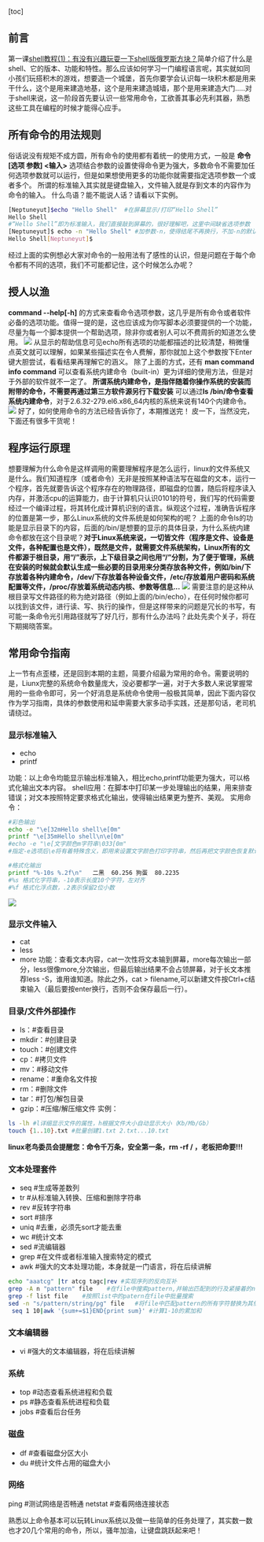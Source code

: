 [toc]
## 前言
第一课[shell教程(1)：有没有兴趣玩耍一下shell版俄罗斯方块？](https://mp.weixin.qq.com/s/PQZ-Z-0TyXPKTAxC5-2ktw)简单介绍了什么是shell、它的版本、功能和特性。那么应该如何学习一门编程语言呢，其实就如同小孩们玩搭积木的游戏，想要造一个城堡，首先你要学会认识每一块积木都是用来干什么，这个是用来建造地基，这个是用来建造城墙，那个是用来建造大门.....对于shell来说，这一阶段首先要认识一些常用命令，工欲善其事必先利其器，熟悉这些工具在编程的时候才能得心应手。
## 所有命令的用法规则
俗话说没有规矩不成方圆，所有命令的使用都有着统一的使用方式，一般是
**命令  [选项 参数] <输入>**
选项结合参数的设置使得命令更为强大，多数命令不需要加任何选项参数就可以运行，但是如果想使用更多的功能你就需要指定选项参数一个或者多个。
所谓的标准输入其实就是键盘输入，文件输入就是存到文本的内容作为命令的输入。
什么鸟语？能不能说人话？请看以下实例。
```bash
[Neptuneyut]$echo "Hello Shell"  #在屏幕显示/打印“Hello Shell”
Hello Shell
#“Hello Shell”即为标准输入，我们直接敲到屏幕的，很好理解吧，这里中间缺省选项参数
[Neptuneyut]$ echo -n "Hello Shell" #加参数-n，使得结尾不再换行，不加-n的默认会在结尾加换行
Hello Shell[Neptuneyut]$
```
经过上面的实例想必大家对命令的一般用法有了感性的认识，但是问题在于每个命令都有不同的选项，我们不可能都记住，这个时候怎么办呢？

## 授人以渔
**command --help[-h]**
的方式来查看命令选项参数，这几乎是所有命令或者软件必备的选项功能。值得一提的是，这也应该成为你写脚本必须要提供的一个功能，尽量为每一个脚本提供一个帮助选项，除非你或者别人可以不费周折的知道怎么使用。
![](http://lc-1db1mrbq.cn-n1.lcfile.com/c12be56dabba7614d9e4/Image.png)
从显示的帮助信息可见echo所有选项的功能都描述的比较清楚，稍微懂点英文就可以理解，如果某些描述实在令人费解，那你就加上这个参数按下Enter键大胆尝试，看看结果再理解它的涵义。
除了上面的方式，还有
**man command 
info command**
可以查看系统内建命令（built-in）更为详细的使用方法，但是对于外部的软件就不一定了。 
**所谓系统内建命令，是指伴随着你操作系统的安装而附带的命令，不需要再通过第三方软件源另行下载安装**
可以通过**ls /bin/命令查看系统内建命令**，对于2.6.32-279.el6.x86_64内核的系统来说有140个内建命令。
![](http://lc-1db1mrbq.cn-n1.lcfile.com/264cd7203c9bf717fa99/Image1.png)
好了，如何使用命令的方法已经告诉你了，本期推送完！
皮一下，当然没完，下面还有很多干货呢！

## 程序运行原理
想要理解为什么命令是这样调用的需要理解程序是怎么运行，linux的文件系统又是什么。我们知道程序（或者命令）无非是按照某种语法写在磁盘的文本，运行一个程序，首先就要告诉这个程序存在的物理路径，即磁盘的位置，随后将程序读入内存，并激活cpu的运算能力，由于计算机只认识0101的符号，我们写的代码需要经过一个编译过程，将其转化成计算机识别的语言。纵观这个过程，准确告诉程序的位置是第一步，那么Linux系统的文件系统是如何架构的呢？
上面的命令ls的功能是显示目录下的内容，后面的/bin/是想要的显示的具体目录，为什么系统内建命令都放在这个目录呢？**对于Linux系统来说，一切皆文件（程序是文件、设备是文件，各种配置也是文件），既然是文件，就需要文件系统架构，Linux所有的文件都源于根目录，用“/”表示，上下级目录之间也用“/”分割，为了便于管理，系统在安装的时候就会默认生成一些必要的目录用来分类存放各种文件，例如/bin/下存放着各种内建命令，/dev/下存放着各种设备文件，/etc/存放着用户密码和系统配置等文件，/proc/存放着系统动态内核、参数等信息...**
![](http://lc-1db1mrbq.cn-n1.lcfile.com/c1222661b696d3e3760d/Image2.png)
需要注意的是这种从根目录写文件路径的称为绝对路径（例如上面的/bin/echo），在任何时候你都可以找到该文件，进行读、写、执行的操作，但是这样带来的问题是冗长的书写，有可能一条命令光引用路径就写了好几行，那有什么办法吗？此处先卖个关子，将在下期揭晓答案。

## 常用命令指南
上一节有点歪楼，还是回到本期的主题，简要介绍最为常用的命令。需要说明的是，Liunx完整的系统命令数量庞大，没必要都学一遍，对于大多数人来说掌握常用的一些命令即可，另一个好消息是系统命令使用一般极其简单，因此下面内容仅作为学习指南，具体的参数使用和延申需要大家多动手实践，还是那句话，老司机请绕过。

### 显示标准输入
* echo
* printf

功能：以上命令均能显示输出标准输入，相比echo,printf功能更为强大，可以格式化输出文本内容。
shell应用：在脚本中打印某一步处理输出的结果，用来排查错误；对文本按照特定要求格式化输出，使得输出结果更为整齐、美观。
实用命令：
```bash
#彩色输出
echo -e "\e[32mHello shell\e[0m" 
printf "\e[35mHello shell\n\e[0m"
#echo -e "\e[文字颜色m字符串\033[0m"
#指定-e选项后\e将有着特殊含义，即用来设置文字颜色打印字符串，然后再把文字颜色恢复默认设置，0表示使用默认设置。

#格式化输出
printf "%-10s %.2f\n"   二黑  60.256 狗蛋  80.2235
#%s 格式化字符串，-10表示长度10个字符，左对齐
#%f 格式化浮点数，.2表示保留2位小数
```
![](http://lc-1db1mrbq.cn-n1.lcfile.com/dc4a3729790824c70381/Image3.png)
### 显示文件输入
* cat
* less
* more
功能：查看文本内容，cat一次性将文本输到屏幕，more每次输出一部分，less很像more,分次输出，但最后输出结果不会占领屏幕，对于长文本推荐less -S，谁用谁知道。除此之外，cat > filename,可以新建文件按Ctrl+c结束输入（最后要按enter换行，否则不会保存最后一行）。
### 目录/文件外部操作
* ls：#查看目录
* mkdir：#创建目录
* touch：#创建文件
* cp：#拷贝文件
* mv：#移动文件
* rename：#重命名文件按
* rm：#删除文件
* tar：#打包/解包目录
* gzip：#压缩/解压缩文件
实例：
```bash
ls -lh #l详细显示文件的属性，h根据文件大小自动显示大小（Kb/Mb/Gb）
touch {1..10}.txt #批量创建1.txt 2.txt...10.txt
```
**linux老鸟委员会提醒您：命令千万条，安全第一条，rm -rf / ，老板把命要!!!**
### 文本处理套件
* seq #生成等差数列
* tr #从标准输入转换、压缩和删除字符串
* rev #反转字符串
* sort #排序
* uniq #去重，必须先sort才能去重
* wc #统计文本
* sed #流编辑器
* grep #在文件或者标准输入搜索特定的模式
* awk #强大的文本处理功能，本身就是一门语言，将在后续讲解
```bash
echo "aaatcg" |tr atcg tagc|rev #实现序列的反向互补
grep -A n "pattern" file    #在file中搜索pattern,并输出匹配到的行及紧接着的n行 
grep -f list file    #按照list中的patern在file中批量搜索
sed -n "s/pattern/string/pg" file   #将file中匹配pattern的所有字符替换为其他string
 seq 1 10|awk '{sum+=$1}END{print sum}' #计算1-10的累加和
```
### 文本编辑器
* vi #强大的文本编辑器，将在后续讲解
### 系统
* top #动态查看系统进程和负载
* ps #静态查看系统进程和负载
* jobs #查看后台任务
### 磁盘
* df #查看磁盘分区大小
* du #统计文件占用的磁盘大小
### 网络
ping #测试网络是否畅通
netstat #查看网络连接状态

熟悉以上命令基本可以玩转Linux系统以及做一些简单的任务处理了，其实数一数也才20几个常用的命令，所以，骚年加油，让键盘跳跃起来吧！


